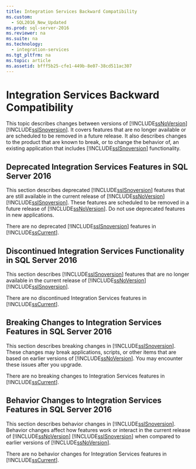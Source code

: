 ```yaml
---
title: Integration Services Backward Compatibility
ms.custom: 
  - SQL2016_New_Updated
ms.prod: sql-server-2016
ms.reviewer: na
ms.suite: na
ms.technology: 
  - integration-services
ms.tgt_pltfrm: na
ms.topic: article
ms.assetid: bfff5b25-cfe1-449b-8e07-38cd511ac307
---
```

# Integration Services Backward Compatibility
  This topic describes changes between versions of [!INCLUDE[ssNoVersion](../../Topics/TopicNameContainA/includes/ssNoVersion_md.md)] [!INCLUDE[ssISnoversion](../../Topics/TopicNameContainA/includes/ssISnoversion_md.md)]. It covers features that are no longer available or are scheduled to be removed in a future release. It also describes changes to the product that are known to break, or to change the behavior of, an existing application that includes [!INCLUDE[ssISnoversion](../../Topics/TopicNameContainA/includes/ssISnoversion_md.md)] functionality.  
  
## Deprecated Integration Services Features in SQL Server 2016

This section describes deprecated [!INCLUDE[ssISnoversion](../../Topics/TopicNameContainA/includes/ssISnoversion_md.md)] features that are still available in the current release of [!INCLUDE[ssNoVersion](../../Topics/TopicNameContainA/includes/ssNoVersion_md.md)] [!INCLUDE[ssISnoversion](../../Topics/TopicNameContainA/includes/ssISnoversion_md.md)]. These features are scheduled to be removed in a future release of [!INCLUDE[ssNoVersion](../../Topics/TopicNameContainA/includes/ssNoVersion_md.md)]. Do not use deprecated features in new applications.  
  
 There are no deprecated [!INCLUDE[ssISnoversion](../../Topics/TopicNameContainA/includes/ssISnoversion_md.md)] features in [!INCLUDE[ssCurrent](../../Topics/TopicNameContainA/includes/ssCurrent_md.md)].  

## Discontinued Integration Services Functionality in SQL Server 2016

This section describes [!INCLUDE[ssISnoversion](../../Topics/TopicNameContainA/includes/ssISnoversion_md.md)] features that are no longer available in the current release of [!INCLUDE[ssNoVersion](../../Topics/TopicNameContainA/includes/ssNoVersion_md.md)] [!INCLUDE[ssISnoversion](../../Topics/TopicNameContainA/includes/ssISnoversion_md.md)].  
  
 There are no discontinued Integration Services features in [!INCLUDE[ssCurrent](../../Topics/TopicNameContainA/includes/ssCurrent_md.md)].  

## Breaking Changes to Integration Services Features in SQL Server 2016

This section describes breaking changes in [!INCLUDE[ssISnoversion](../../Topics/TopicNameContainA/includes/ssISnoversion_md.md)]. These changes may break applications, scripts, or other items that are based on earlier versions of [!INCLUDE[ssNoVersion](../../Topics/TopicNameContainA/includes/ssNoVersion_md.md)]. You may encounter these issues after you upgrade.  
  
 There are no breaking changes to Integration Services features in [!INCLUDE[ssCurrent](../../Topics/TopicNameContainA/includes/ssCurrent_md.md)]. 

## Behavior Changes to Integration Services Features in SQL Server 2016

This section describes behavior changes in [!INCLUDE[ssISnoversion](../../Topics/TopicNameContainA/includes/ssISnoversion_md.md)]. Behavior changes affect how features work or interact in the current release of [!INCLUDE[ssNoVersion](../../Topics/TopicNameContainA/includes/ssNoVersion_md.md)] [!INCLUDE[ssISnoversion](../../Topics/TopicNameContainA/includes/ssISnoversion_md.md)] when compared to earlier versions of [!INCLUDE[ssNoVersion](../../Topics/TopicNameContainA/includes/ssNoVersion_md.md)].  
  
There are no behavior changes for Integration Services features in [!INCLUDE[ssCurrent](../../Topics/TopicNameContainA/includes/ssCurrent_md.md)].  